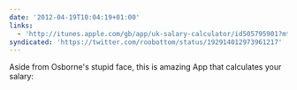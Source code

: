 ```yaml
---
date: '2012-04-19T10:04:19+01:00'
links:
  - 'http://itunes.apple.com/gb/app/uk-salary-calculator/id505795901?mt=12'
syndicated: 'https://twitter.com/roobottom/status/192914012973961217'
---
```

Aside from Osborne's stupid face, this is amazing App that calculates your salary: 
